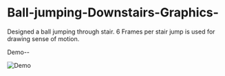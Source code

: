 # Ball-jumping-Downstairs-Graphics-

Designed a ball jumping through stair.
6 Frames per stair jump is used for drawing sense of motion.

Demo--

![Demo](https://user-images.githubusercontent.com/43826500/110281238-550ae780-8002-11eb-9dd8-049e6662cd23.gif)
